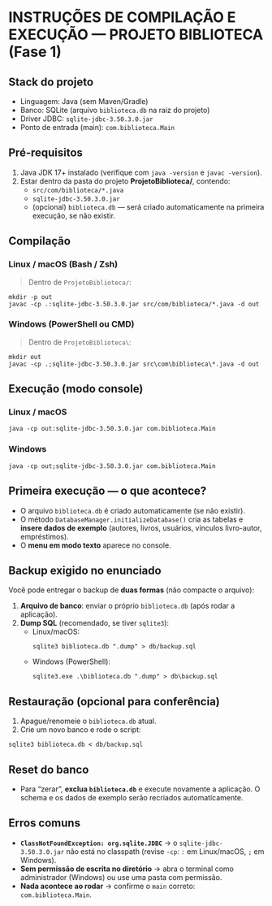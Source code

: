 INSTRUÇÕES DE COMPILAÇÃO E EXECUÇÃO — PROJETO BIBLIOTECA (Fase 1)
=================================================================

Stack do projeto
----------------
- Linguagem: Java (sem Maven/Gradle)
- Banco: SQLite (arquivo `biblioteca.db` na raiz do projeto)
- Driver JDBC: `sqlite-jdbc-3.50.3.0.jar`
- Ponto de entrada (main): `com.biblioteca.Main`

Pré-requisitos
--------------
1) Java JDK 17+ instalado (verifique com `java -version` e `javac -version`).
2) Estar dentro da pasta do projeto **ProjetoBiblioteca/**, contendo:
   - `src/com/biblioteca/*.java`
   - `sqlite-jdbc-3.50.3.0.jar`
   - (opcional) `biblioteca.db` — será criado automaticamente na primeira execução, se não existir.

Compilação
----------
### Linux / macOS (Bash / Zsh)
> Dentro de `ProjetoBiblioteca/`:
```
mkdir -p out
javac -cp .:sqlite-jdbc-3.50.3.0.jar src/com/biblioteca/*.java -d out
```

### Windows (PowerShell ou CMD)
> Dentro de `ProjetoBiblioteca\`:
```
mkdir out
javac -cp .;sqlite-jdbc-3.50.3.0.jar src\com\biblioteca\*.java -d out
```

Execução (modo console)
-----------------------
### Linux / macOS
```
java -cp out:sqlite-jdbc-3.50.3.0.jar com.biblioteca.Main
```

### Windows
```
java -cp out;sqlite-jdbc-3.50.3.0.jar com.biblioteca.Main
```

Primeira execução — o que acontece?
-----------------------------------
- O arquivo `biblioteca.db` é criado automaticamente (se não existir).
- O método `DatabaseManager.initializeDatabase()` cria as tabelas e **insere dados de exemplo** (autores, livros, usuários, vínculos livro-autor, empréstimos).
- O **menu em modo texto** aparece no console.

Backup exigido no enunciado
---------------------------
Você pode entregar o backup de **duas formas** (não compacte o arquivo):
1) **Arquivo de banco**: enviar o próprio `biblioteca.db` (após rodar a aplicação).
2) **Dump SQL** (recomendado, se tiver `sqlite3`):
   - Linux/macOS:
     ```
     sqlite3 biblioteca.db ".dump" > db/backup.sql
     ```
   - Windows (PowerShell):
     ```
     sqlite3.exe .\biblioteca.db ".dump" > db\backup.sql
     ```

Restauração (opcional para conferência)
---------------------------------------
1) Apague/renomeie o `biblioteca.db` atual.
2) Crie um novo banco e rode o script:
```
sqlite3 biblioteca.db < db/backup.sql
```

Reset do banco
--------------
- Para “zerar”, **exclua `biblioteca.db`** e execute novamente a aplicação.
  O schema e os dados de exemplo serão recriados automaticamente.

Erros comuns
------------
- **`ClassNotFoundException: org.sqlite.JDBC`** → o `sqlite-jdbc-3.50.3.0.jar` não está no classpath (revise `-cp`: `:` em Linux/macOS, `;` em Windows).
- **Sem permissão de escrita no diretório** → abra o terminal como administrador (Windows) ou use uma pasta com permissão.
- **Nada acontece ao rodar** → confirme o `main` correto: `com.biblioteca.Main`.


